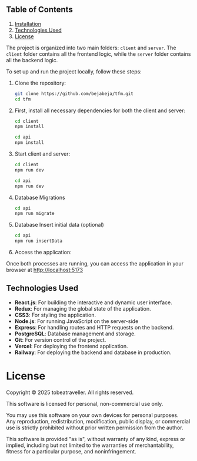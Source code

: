 ## Table of Contents

1. [Installation](#installation)
2. [Technologies Used](#technologiesUsed)
3. [License](#license)

The project is organized into two main folders: `client` and `server`. The `client` folder contains all the frontend logic, while the `server` folder contains all the backend logic.

To set up and run the project locally, follow these steps:

1. Clone the repository:

   ```bash
   git clone https://github.com/bejabeja/tfm.git
   cd tfm
   ```

2. First, install all necessary dependencies for both the client and server:

   ```bash
   cd client
   npm install
   ```

   ```bash
   cd api
   npm install
   ```

3. Start client and server:

   ```bash
   cd client
   npm run dev
   ```

   ```bash
   cd api
   npm run dev
   ```

4. Database Migrations
   ```bash
   cd api
   npm run migrate
   ```

5. Database Insert initial data (optional)
   ```bash
   cd api
   npm run insertData
   ```

6. Access the application:

Once both processes are running, you can access the application in your browser at [http://localhost:5173](http://localhost:5173)


## Technologies Used

- **React.js**: For building the interactive and dynamic user interface.
- **Redux**: For managing the global state of the application.
- **CSS3**: For styling the application.
- **Node.js**: For running JavaScript on the server-side
- **Express**: For handling routes and HTTP requests on the backend.
- **PostgreSQL**: Database management and storage.
- **Git**: For version control of the project.
- **Vercel**: For deploying the frontend application.
- **Railway**: For deploying the backend and database in production.

# License

Copyright © 2025 tobeatraveller. All rights reserved.

This software is licensed for personal, non-commercial use only.

You may use this software on your own devices for personal purposes.  
Any reproduction, redistribution, modification, public display, or commercial use is strictly prohibited without prior written permission from the author.

This software is provided "as is", without warranty of any kind, express or implied, including but not limited to the warranties of merchantability, fitness for a particular purpose, and noninfringement.

